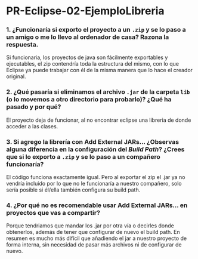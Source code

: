 # PR-Eclipse-02-EjemploLibreria
### 1. ¿Funcionaría si exporto el proyecto a un `.zip` y se lo paso a un amigo o me lo llevo al ordenador de casa? Razona la respuesta.
Si funcionaria, los proyectos de java son fácilmente exportables y ejecutables, el zip contendría toda la estructura del mismo, con lo que Eclipse ya puede trabajar con él de la misma manera que lo hace el creador original.
### 2. ¿Qué pasaría si eliminamos el archivo `.jar` de la carpeta `lib` (o lo movemos a otro directorio para probarlo)? ¿Qué ha pasado y por qué?
El proyecto deja de funcionar, al no encontrar eclipse una libreria de donde acceder a las clases.
### 3. Si agrego la librería con **Add External JARs...** ¿Observas alguna diferencia en la configuración del *Build Path*? ¿Crees que si lo exporto a `.zip` y se lo paso a un compañero funcionaría?
El código funciona exactamente igual. Pero al exportar el zip el .jar ya no vendría incluido por lo que no le funcionaría a nuestro compañero, solo sería posible si él/ella también configura su build path.
### 4. ¿Por qué **no es recomendable** usar **Add External JARs...** en proyectos que vas a compartir?
Porque tendriamos que mandar los .jar por otra vía o decirles donde obtenerlos, además de tener que configurar de nuevo el build path. En resumen es mucho más difícil que añadiendo el jar a nuestro proyecto de forma interna, sin necesidad de pasar más archivos ni de configurar de nuevo.



